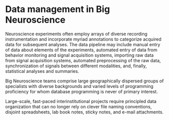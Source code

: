 # Data management in Big Neuroscience
Neuroscience experiments often employ arrays of diverse recording instrumentation and incorporate myriad annotations to categorize acquired data for subsequent analyses.
The data pipeline may include manual entry of data about elements of the experiments, automated entry of data from behavior monitoring and signal acquisition systems, importing raw data from signal acquisition systems, automated preprocessing of the raw data, synchronization of signals between different modalities, and, finally, statistical analyses and summaries.

Big Neuroscience teams comprise large geographically dispersed groups of specialists with diverse backgrounds and varied levels of programming proficiency for whom database programming is never of primary interest.

Large-scale, fast-paced interinstitutional projects require principled data organization that can no longer rely on clever file naming conventions, disjoint spreadsheets, lab book notes, sticky notes, and e-mail attachments.


